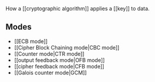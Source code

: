 How a [[cryptographic algorithm]] applies a [[key]] to data.

## Modes
- [[ECB mode]]
- [[Cipher Block Chaining mode|CBC mode]]
- [[Counter mode|CTR mode]]
- [[output feedback mode|OFB mode]]
- [[cipher feedback mode|CFB mode]]
- [[Galois counter mode|GCM]]
